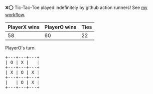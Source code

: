 :x::o: Tic-Tac-Toe played indefinitely by github action runners! See [my workflow](.github/workflows/play.yaml).

|PlayerX wins|PlayerO wins|Ties|
|-|-|-|
|58|60|22|

PlayerO's turn.

<pre>
+---+---+---+
| O | X |   |
+---+---+---+
| X | O | X |
+---+---+---+
|   | O | X |
+---+---+---+
</pre>